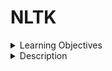 # NLTK

<details><summary>Learning Objectives</summary>

After completing this activity, participants should be able to:
- Learn how to use RegEx in combination with the NLTK library for NLP tasks.
- Explore the re module functions for pattern matching in NLTK.
- Apply RegEx in NLTK for tokenized text manipulation.

</details>

<details><summary>Description</summary>

In this module, you will explore the practical application of Regular Expressions (RegEx) in Natural Language Processing (NLP) using the NLTK library. Before diving into the technical details, let's clarify two essential NLP concepts: normalization and tokenization.

## Normalization:
Normalization in NLP refers to the process of transforming text into a consistent and standardized format. It involves handling variations in language, such as converting words to lowercase, removing punctuation, and addressing different spellings of the same word. Normalization ensures that the text is uniform and ready for analysis, reducing the impact of irregularities in language.

For example, consider the words "Text," "text," and "TEXT." Normalizing these words would involve converting all of them to lowercase, so they are treated as the same word during analysis.

## Tokenization:
Tokenization is the process of breaking down a text into smaller units called tokens. Tokens are the building blocks of language, representing individual words or meaningful sub-word units. In English, tokens are typically words, but they can also be phrases or sub-word units, depending on the context.

For instance, the sentence "I love NLTK!" can be tokenized into the following words: ["I", "love", "NLTK", "!"]. Tokenization is a crucial step in NLP, as it allows us to analyze and manipulate text at a granular level, facilitating tasks like counting words, identifying patterns, and extracting meaningful information.

## Regular Expressions with NLTK:
Let's first normalize the text by making everything to lower case and removing punctuations using regex.
The following pattern `\W` will match any character that is not alphanumeric.
```python
import re

text = "If a quick, brown fox jumps! over the lazy cat and takes- a long nap themselves... does that make the fox itself lazy?"
text = text.lower() # we first make all text lower case
pattern = r"\W" # and write a regex that matches all non-alphanumeric characters
normalized = re.sub(pattern, ' ', text) # and replace all the matches with the white characters
print(normalized) # if a quick  brown fox jumps  over the lazy cat and takes  a long nap themselves    does that make the fox itself lazy

```

We can use the nltk library to tokenize the normalized text
Before we can begin, we first need to install the nltk library
```bash
$ pip install nltk
```

Once NLTK library is installed, import the word_tokenize function from nltk.tokenize. We use word tokenization function to break each word into a token. There is also a sentence tokenization that breaks each sentences into tokens.

```python
from nltk.tokenize import word_tokenize

word_tokens = word_tokenize(normalized)
print(word_tokens) #['if', 'a', 'quick', 'brown', 'fox', 'jumps', 'over', 'the', 'lazy', 'cat', 'and', 'takes', 'a', 'long', 'nap', 'themselves', 'does', 'that', 'make', 'the', 'fox', 'itself', 'lazy']
```

## Stopwords
Stopwords are common words in a language that does not offer a lot of meaning or context in a sentence. In English, words such as 'a', 'the', 'this', or 'in' are examples of stopwords. We utilize NLTK to remove such words

```python
from nltk.corpus import stopwords

# create a set of nltk's english stopwords
stop_words = set(stopwords.words('english'))

# take the tokenized text from earlier and remove stopwords
filtered = [w for w in word_tokens if not w in stop_words]

print(filtered)
# ['quick', 'brown', 'fox', 'jumps', 'lazy', 'cat', 'takes', 'long', 'nap', 'make', 'fox', 'lazy']
```

## nltk.text module
This module brings together a variety of NLTK functionality for text analysis, and provides simple, interactive interfaces.

1. FindAll(regexp)
Finds instances of the regular expression in the text. The text is a list of tokens, and a regexp pattern to match a single token must be surrounded by angle brackets.
```python
from nltk.book import text1, text5

text5.findall("<.*><.*><bro>") # finds 2 tokens that preceeds the word "bro"
# you rule bro; telling you bro; u twizted bro

text1.findall("<a>(<.*>)<man>") # finds the token that is between the word 'a' and the word 'man', essentially returning adjectives describing a man.
# monied; nervous; dangerous; white; white; white; pious; queer; good; mature; white; Cape; great; wise; wise; butterless; white; fiendish; pale; furious; better; certain; complete; dismasted; younger; brave; brave; brave; brave

```

2. Collocation(num=20, window_size=2)
Discover which words appear near each other. Ignores stopwords
```python
from nltk.book import text1
text1.collocations()
#Sperm Whale; Moby Dick; White Whale; old man; Captain Ahab; sperm whale; Right Whale; Captain Peleg; New Bedford; Cape Horn; cried Ahab; years ago; lower jaw; never mind; Father Mapple; cried Stubb; chief mate; white whale; ivory leg; one hand
```

3. Concordance(word, width=79, lines=25)
This function shows in which context the word you specify appears
```python
from nltk.book import text1
text1.concordance('monstrous')

"""
Displaying 11 of 11 matches:
ong the former , one was of a most monstrous size . ... This came towards us , 
ON OF THE PSALMS . " Touching that monstrous bulk of the whale or ork we have r
ll over with a heathenish array of monstrous clubs and spears . Some were thick
d as you gazed , and wondered what monstrous cannibal and savage could ever hav
that has survived the flood ; most monstrous and most mountainous ! That Himmal
they might scout at Moby Dick as a monstrous fable , or still worse and more de
th of Radney .'" CHAPTER 55 Of the Monstrous Pictures of Whales . I shall ere l
ing Scenes . In connexion with the monstrous pictures of whales , I am strongly
ere to enter upon those still more monstrous stories of them which are to be fo
ght have been rummaged out of this monstrous cabinet there is no telling . But 
of Whale - Bones ; for Whales of a monstrous size are oftentimes cast up dead u
"""
```

4. Similar(word, num=20)
This function returns words appear in the same context as the word provided
```python
from nltk.book import text1
text1.similar('monstorous')
# true contemptible christian abundant few part mean careful puzzled mystifying passing curious loving wise doleful gamesome singular delightfully perilous fearless
```

</details>